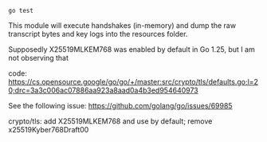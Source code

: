 ```
go test
```

This module will execute handshakes (in-memory) and dump the raw transcript bytes and key logs into the resources folder.

Supposedly X25519MLKEM768 was enabled by default in Go 1.25, but I am not observing that

code: https://cs.opensource.google/go/go/+/master:src/crypto/tls/defaults.go;l=20;drc=3a3c006ac07886aa923a8aad0a4b3ed954640973

See the following issue: https://github.com/golang/go/issues/69985

crypto/tls: add X25519MLKEM768 and use by default; remove x25519Kyber768Draft00